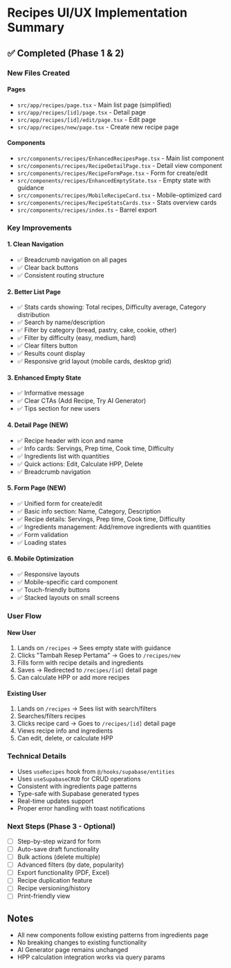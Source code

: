 # Recipes UI/UX Implementation Summary

## ✅ Completed (Phase 1 & 2)

### New Files Created

#### Pages
- `src/app/recipes/page.tsx` - Main list page (simplified)
- `src/app/recipes/[id]/page.tsx` - Detail page
- `src/app/recipes/[id]/edit/page.tsx` - Edit page
- `src/app/recipes/new/page.tsx` - Create new recipe page

#### Components
- `src/components/recipes/EnhancedRecipesPage.tsx` - Main list component
- `src/components/recipes/RecipeDetailPage.tsx` - Detail view component
- `src/components/recipes/RecipeFormPage.tsx` - Form for create/edit
- `src/components/recipes/EnhancedEmptyState.tsx` - Empty state with guidance
- `src/components/recipes/MobileRecipeCard.tsx` - Mobile-optimized card
- `src/components/recipes/RecipeStatsCards.tsx` - Stats overview cards
- `src/components/recipes/index.ts` - Barrel export

### Key Improvements

#### 1. Clean Navigation
- ✅ Breadcrumb navigation on all pages
- ✅ Clear back buttons
- ✅ Consistent routing structure

#### 2. Better List Page
- ✅ Stats cards showing: Total recipes, Difficulty average, Category distribution
- ✅ Search by name/description
- ✅ Filter by category (bread, pastry, cake, cookie, other)
- ✅ Filter by difficulty (easy, medium, hard)
- ✅ Clear filters button
- ✅ Results count display
- ✅ Responsive grid layout (mobile cards, desktop grid)

#### 3. Enhanced Empty State
- ✅ Informative message
- ✅ Clear CTAs (Add Recipe, Try AI Generator)
- ✅ Tips section for new users

#### 4. Detail Page (NEW)
- ✅ Recipe header with icon and name
- ✅ Info cards: Servings, Prep time, Cook time, Difficulty
- ✅ Ingredients list with quantities
- ✅ Quick actions: Edit, Calculate HPP, Delete
- ✅ Breadcrumb navigation

#### 5. Form Page (NEW)
- ✅ Unified form for create/edit
- ✅ Basic info section: Name, Category, Description
- ✅ Recipe details: Servings, Prep time, Cook time, Difficulty
- ✅ Ingredients management: Add/remove ingredients with quantities
- ✅ Form validation
- ✅ Loading states

#### 6. Mobile Optimization
- ✅ Responsive layouts
- ✅ Mobile-specific card component
- ✅ Touch-friendly buttons
- ✅ Stacked layouts on small screens

### User Flow

#### New User
1. Lands on `/recipes` → Sees empty state with guidance
2. Clicks "Tambah Resep Pertama" → Goes to `/recipes/new`
3. Fills form with recipe details and ingredients
4. Saves → Redirected to `/recipes/[id]` detail page
5. Can calculate HPP or add more recipes

#### Existing User
1. Lands on `/recipes` → Sees list with search/filters
2. Searches/filters recipes
3. Clicks recipe card → Goes to `/recipes/[id]` detail page
4. Views recipe info and ingredients
5. Can edit, delete, or calculate HPP

### Technical Details

- Uses `useRecipes` hook from `@/hooks/supabase/entities`
- Uses `useSupabaseCRUD` for CRUD operations
- Consistent with ingredients page patterns
- Type-safe with Supabase generated types
- Real-time updates support
- Proper error handling with toast notifications

### Next Steps (Phase 3 - Optional)

- [ ] Step-by-step wizard for form
- [ ] Auto-save draft functionality
- [ ] Bulk actions (delete multiple)
- [ ] Advanced filters (by date, popularity)
- [ ] Export functionality (PDF, Excel)
- [ ] Recipe duplication feature
- [ ] Recipe versioning/history
- [ ] Print-friendly view

## Notes

- All new components follow existing patterns from ingredients page
- No breaking changes to existing functionality
- AI Generator page remains unchanged
- HPP calculation integration works via query params

